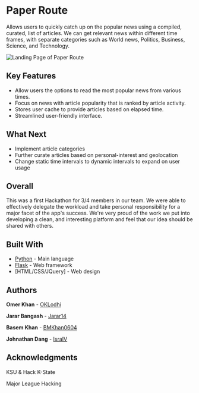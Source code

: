 # Paper Route
Allows users to quickly catch up on the popular news using a compiled, curated, list of articles. We can get relevant news within different time frames, with separate categories such as World news, Politics, Business, Science, and Technology.

![Landing Page of Paper Route](https://imgur.com/a/C0Y3ecP)

## Key Features
* Allow users the options to read the most popular news from various times.
* Focus on news with article popularity that is ranked by article activity.
* Stores user cache to provide articles based on elapsed time.
* Streamlined user-friendly interface.

## What Next
* Implement article categories
* Further curate articles based on personal-interest and geolocation
* Change static time intervals to dynamic intervals to expand on user usage

## Overall
This was a first Hackathon for 3/4 members in our team. We were able to effectively delegate the workload and take personal responsibility for a major facet of the app's success. We're very proud of the work we put into developing a clean, and interesting platform and feel that our idea should be shared with others.

## Built With
* [Python](https://www.python.org/) - Main language
* [Flask](http://flask.pocoo.org/) - Web framework
* [HTML/CSS/JQuery] - Web design

## Authors
**Omer Khan** - [OKLodhi](https://github.com/oklodhi)

**Jarar Bangash** - [Jarar14](https://github.com/Jarar14)

**Basem Khan** - [BMKhan0604](https://github.com/bmkhan0604)

**Johnathan Dang** - [IsraIV](https://github.com/IsraIV)

## Acknowledgments
KSU & Hack K-State

Major League Hacking
